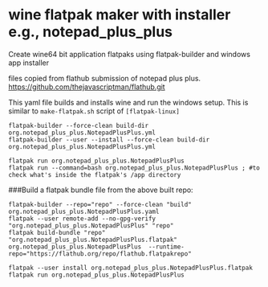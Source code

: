 # wine flatpak maker with installer e.g., notepad_plus_plus
Create wine64 bit application flatpaks using flatpak-builder and windows app installer

files copied from flathub submission of notepad plus plus.
https://github.com/thejavascriptman/flathub.git

This yaml file builds and installs wine and run the windows setup.
This is similar to `make-flatpak.sh` script of `[flatpak-linux]`

```
flatpak-builder --force-clean build-dir org.notepad_plus_plus.NotepadPlusPlus.yml 
flatpak-builder --user --install --force-clean build-dir org.notepad_plus_plus.NotepadPlusPlus.yml

flatpak run org.notepad_plus_plus.NotepadPlusPlus
flatpak run --command=bash org.notepad_plus_plus.NotepadPlusPlus ; #to check what's inside the flatpak's /app directory
```
###Build a flatpak bundle file from the above built repo:
```
flatpak-builder --repo="repo" --force-clean "build" org.notepad_plus_plus.NotepadPlusPlus.yaml
flatpak --user remote-add --no-gpg-verify "org.notepad_plus_plus.NotepadPlusPlus" "repo"
flatpak build-bundle "repo" "org.notepad_plus_plus.NotepadPlusPlus.flatpak" org.notepad_plus_plus.NotepadPlusPlus  --runtime-repo="https://flathub.org/repo/flathub.flatpakrepo"

flatpak --user install org.notepad_plus_plus.NotepadPlusPlus.flatpak
flatpak run org.notepad_plus_plus.NotepadPlusPlus
```
